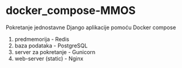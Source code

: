 # docker_compose-MMOS
Pokretanje jednostavne Django aplikacije pomoću Docker compose

1. predmemorija - Redis
2. baza podataka - PostgreSQL
3. server za pokretanje - Gunicorn
4. web-server (static) - Nginx

